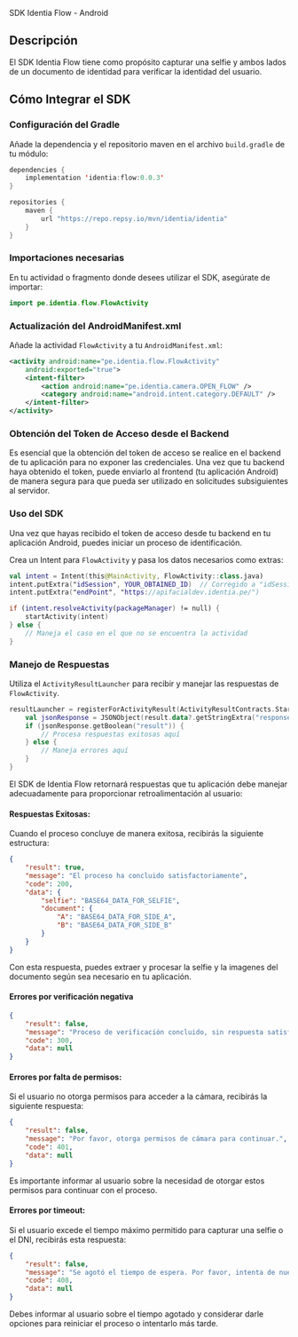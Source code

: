 SDK Identia Flow - Android</h1>

## Descripción

El SDK Identia Flow tiene como propósito capturar una selfie y ambos lados de un documento de identidad para verificar la identidad del usuario. 

## Cómo Integrar el SDK

### Configuración del Gradle

Añade la dependencia y el repositorio maven en el archivo `build.gradle` de tu módulo:

```kotlin
dependencies {
    implementation 'identia:flow:0.0.3'
}

repositories {
    maven {
        url "https://repo.repsy.io/mvn/identia/identia"
    }
}
```

### Importaciones necesarias

En tu actividad o fragmento donde desees utilizar el SDK, asegúrate de importar:

```kotlin
import pe.identia.flow.FlowActivity
```

### Actualización del AndroidManifest.xml

Añade la actividad `FlowActivity` a tu `AndroidManifest.xml`:

```xml
<activity android:name="pe.identia.flow.FlowActivity"
    android:exported="true">
    <intent-filter>
        <action android:name="pe.identia.camera.OPEN_FLOW" />
        <category android:name="android.intent.category.DEFAULT" />
    </intent-filter>
</activity>
```

### Obtención del Token de Acceso desde el Backend

Es esencial que la obtención del token de acceso se realice en el backend de tu aplicación para no exponer las credenciales. Una vez que tu backend haya obtenido el token, puede enviarlo al frontend (tu aplicación Android) de manera segura para que pueda ser utilizado en solicitudes subsiguientes al servidor.

### Uso del SDK

Una vez que hayas recibido el token de acceso desde tu backend en tu aplicación Android, puedes iniciar un proceso de identificación.

Crea un Intent para `FlowActivity` y pasa los datos necesarios como extras:

```kotlin
val intent = Intent(this@MainActivity, FlowActivity::class.java)
intent.putExtra("idSession", YOUR_OBTAINED_ID)  // Corregido a "idSession" para claridad.
intent.putExtra("endPoint", "https://apifacialdev.identia.pe/")

if (intent.resolveActivity(packageManager) != null) {
    startActivity(intent)
} else {
    // Maneja el caso en el que no se encuentra la actividad
}
```

### Manejo de Respuestas

Utiliza el `ActivityResultLauncher` para recibir y manejar las respuestas de `FlowActivity`.

```kotlin
resultLauncher = registerForActivityResult(ActivityResultContracts.StartActivityForResult()) { result ->
    val jsonResponse = JSONObject(result.data?.getStringExtra("response"))
    if (jsonResponse.getBoolean("result")) {
        // Procesa respuestas exitosas aquí
    } else {
        // Maneja errores aquí
    }
}
```

El SDK de Identia Flow retornará respuestas que tu aplicación debe manejar adecuadamente para proporcionar retroalimentación al usuario:

#### Respuestas Exitosas:

Cuando el proceso concluye de manera exitosa, recibirás la siguiente estructura:

```json
{
    "result": true,
    "message": "El proceso ha concluido satisfactoriamente",
    "code": 200,
    "data": {
        "selfie": "BASE64_DATA_FOR_SELFIE",
        "document": {
            "A": "BASE64_DATA_FOR_SIDE_A",
            "B": "BASE64_DATA_FOR_SIDE_B"
        }
    }
}
```

Con esta respuesta, puedes extraer y procesar la selfie y la imagenes del documento según sea necesario en tu aplicación.

#### Errores por verificación negativa

```json
{
    "result": false,
    "message": "Proceso de verificación concluido, sin respuesta satisfactoria",
    "code": 300,
    "data": null
}
```


#### Errores por falta de permisos:

Si el usuario no otorga permisos para acceder a la cámara, recibirás la siguiente respuesta:

```json
{
    "result": false,
    "message": "Por favor, otorga permisos de cámara para continuar.",
    "code": 401,
    "data": null
}
```

Es importante informar al usuario sobre la necesidad de otorgar estos permisos para continuar con el proceso.

#### Errores por timeout:

Si el usuario excede el tiempo máximo permitido para capturar una selfie o el DNI, recibirás esta respuesta:

```json
{
    "result": false,
    "message": "Se agotó el tiempo de espera. Por favor, intenta de nuevo más tarde.",
    "code": 408,
    "data": null
}
```

Debes informar al usuario sobre el tiempo agotado y considerar darle opciones para reiniciar el proceso o intentarlo más tarde.

